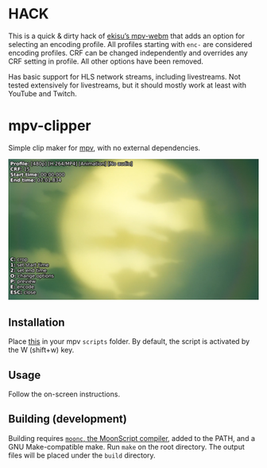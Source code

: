 # HACK

This is a quick & dirty hack of [ekisu’s mpv-webm][mpv-webm] that adds an option for selecting an encoding profile. All profiles starting with `enc-` are considered encoding profiles. CRF can be changed independently and overrides any CRF setting in profile. All other options have been removed.

Has basic support for HLS network streams, including livestreams. Not tested extensively for livestreams, but it should mostly work at least with YouTube and Twitch.

# mpv-clipper
Simple clip maker for [mpv][mpv], with no external dependencies.

![sample](/img/sample.png)

## Installation
Place [this][build] in your mpv `scripts` folder. By default, the script is activated by the W (shift+w) key.

## Usage
Follow the on-screen instructions.

## Building (development)
Building requires [`moonc`, the MoonScript compiler][moonscript], added to the PATH, and a GNU Make-compatible make. Run `make` on the root directory. The output files will be placed under the `build` directory.

[build]: https://raw.githubusercontent.com/Igetin/mpv-webm/master/build/clipper.lua
[mpv]: https://mpv.io
[mpv-webm]: https://github.com/ekisu/mpv-webm
[moonscript]: https://moonscript.org
